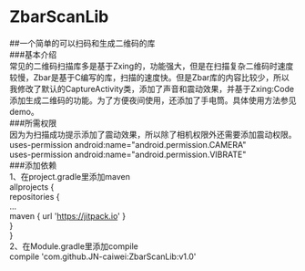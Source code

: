 # ZbarScanLib
##一个简单的可以扫码和生成二维码的库 <br>
###基本介绍<br>
常见的二维码扫描库多是基于Zxing的，功能强大，但是在扫描复杂二维码时速度较慢，Zbar是基于C编写的库，扫描的速度快。但是Zbar库的内容比较少，所以我修改了默认的CaptureActivity类，添加了声音和震动效果，并基于Zxing:Code添加生成二维码的功能。为了方便夜间使用，还添加了手电筒。具体使用方法参见demo。<br>
###所需权限<br>
因为为扫描成功提示添加了震动效果，所以除了相机权限外还需要添加震动权限。<br>
 uses-permission android:name="android.permission.CAMERA"<br>
 uses-permission android:name="android.permission.VIBRATE"<br>
###添加依赖<br>
1、在project.gradle里添加maven<br>
allprojects {<br>
		repositories {<br>
			...<br>
			maven { url 'https://jitpack.io' }<br>
		}<br>
	}<br>
2、在Module.gradle里添加compile<br>
compile 'com.github.JN-caiwei:ZbarScanLib:v1.0'<br>

